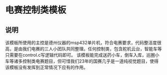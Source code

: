 # 电赛控制类模板
## 说明
该模板所使用的主控是德州仪器的msp432单片机，符合电赛要求，代码整洁度很高，是由我们电赛的三人小团队共同整理。任何控制类，包含舵机云台，智能车等只需要在control.c写逻辑代码即可。
该模板能完成送药小车，倒车入库，巡圈小车等诸多控制类电赛题目，但可惜我们23年的国赛几乎是一道纯视觉题目，使得该模板没有发挥到正常情况下应有的作用。
